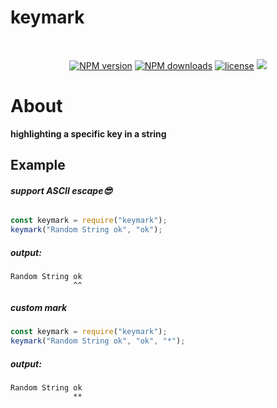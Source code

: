 # **keymark**

<div align="center">
<br>
  <p>
 <a href="https://www.npmjs.com/package/keymark"><img src="https://img.shields.io/npm/v/keymark.svg?style=for-the-badge" alt="NPM version" /></a>
 <a href="https://www.npmjs.com/package/keymark"><img src="https://img.shields.io/npm/dt/keymark.svg?maxAge=3600&style=for-the-badge" alt="NPM downloads" /></a>
  <a href="https://www.npmjs.com/package/keymark"><img src="https://img.shields.io/npm/l/keymark.svg?maxAge=3600&style=for-the-badge" alt="license" /></a>
    <a href="https://github.com/4i8/keymark/issues">
        <img src="https://img.shields.io/github/issues/4i8/keymark?label=Issues&style=for-the-badge">
    </a>
     </p>
</div>

# **About**

**highlighting a specific key in a string**

## **Example**

###### **support ASCII escape😎**

```js
const keymark = require("keymark");
keymark("Random String ok", "ok");
```

##### **output:**

```
Random String ok
              ^^
```

##### **custom mark**

```js
const keymark = require("keymark");
keymark("Random String ok", "ok", "*");
```

##### output:

```
Random String ok
              **
```
